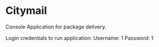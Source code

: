 # Citymail
Console Application for package delivery. 


Login credentials to run application: 
Username: 1 
Password: 1 
